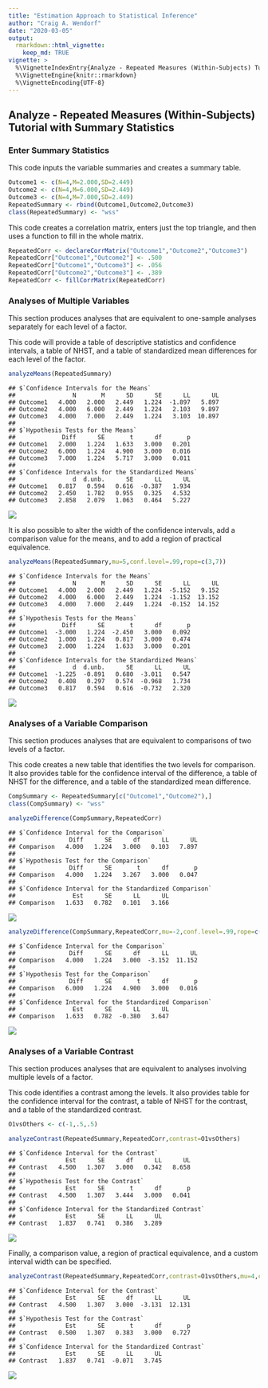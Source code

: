 ```yaml
---
title: "Estimation Approach to Statistical Inference"
author: "Craig A. Wendorf"
date: "2020-03-05"
output: 
  rmarkdown::html_vignette:
    keep_md: TRUE
vignette: >
  %\VignetteIndexEntry{Analyze - Repeated Measures (Within-Subjects) Tutorial with Summary Statistics}
  %\VignetteEngine{knitr::rmarkdown}
  %\VignetteEncoding{UTF-8}
---
```






## Analyze - Repeated Measures (Within-Subjects) Tutorial with Summary Statistics

### Enter Summary Statistics

This code inputs the variable summaries and creates a summary table. 


```r
Outcome1 <- c(N=4,M=2.000,SD=2.449)
Outcome2 <- c(N=4,M=6.000,SD=2.449)
Outcome3 <- c(N=4,M=7.000,SD=2.449)
RepeatedSummary <- rbind(Outcome1,Outcome2,Outcome3)
class(RepeatedSummary) <- "wss"
```

This code creates a correlation matrix, enters just the top triangle, and then uses a function to fill in the whole matrix.


```r
RepeatedCorr <- declareCorrMatrix("Outcome1","Outcome2","Outcome3")
RepeatedCorr["Outcome1","Outcome2"] <- .500
RepeatedCorr["Outcome1","Outcome3"] <- .056
RepeatedCorr["Outcome2","Outcome3"] <- .389
RepeatedCorr <- fillCorrMatrix(RepeatedCorr)
```

### Analyses of Multiple Variables

This section produces analyses that are equivalent to one-sample analyses separately for each level of a factor.

This code will provide a table of descriptive statistics and confidence intervals, a table of NHST, and a table of standardized mean differences for each level of the factor.


```r
analyzeMeans(RepeatedSummary)
```

```
## $`Confidence Intervals for the Means`
##                N       M      SD      SE      LL      UL
## Outcome1   4.000   2.000   2.449   1.224  -1.897   5.897
## Outcome2   4.000   6.000   2.449   1.224   2.103   9.897
## Outcome3   4.000   7.000   2.449   1.224   3.103  10.897
## 
## $`Hypothesis Tests for the Means`
##             Diff      SE       t      df       p
## Outcome1   2.000   1.224   1.633   3.000   0.201
## Outcome2   6.000   1.224   4.900   3.000   0.016
## Outcome3   7.000   1.224   5.717   3.000   0.011
## 
## $`Confidence Intervals for the Standardized Means`
##                d  d.unb.      SE      LL      UL
## Outcome1   0.817   0.594   0.616  -0.387   1.934
## Outcome2   2.450   1.782   0.955   0.325   4.532
## Outcome3   2.858   2.079   1.063   0.464   5.227
```

![](figures/AnalyzeRepeated-MeansA-1.png)<!-- -->

It is also possible to alter the width of the confidence intervals, add a comparison value for the means, and to add a region of practical equivalence.


```r
analyzeMeans(RepeatedSummary,mu=5,conf.level=.99,rope=c(3,7))
```

```
## $`Confidence Intervals for the Means`
##                N       M      SD      SE      LL      UL
## Outcome1   4.000   2.000   2.449   1.224  -5.152   9.152
## Outcome2   4.000   6.000   2.449   1.224  -1.152  13.152
## Outcome3   4.000   7.000   2.449   1.224  -0.152  14.152
## 
## $`Hypothesis Tests for the Means`
##             Diff      SE       t      df       p
## Outcome1  -3.000   1.224  -2.450   3.000   0.092
## Outcome2   1.000   1.224   0.817   3.000   0.474
## Outcome3   2.000   1.224   1.633   3.000   0.201
## 
## $`Confidence Intervals for the Standardized Means`
##                d  d.unb.      SE      LL      UL
## Outcome1  -1.225  -0.891   0.680  -3.011   0.547
## Outcome2   0.408   0.297   0.574  -0.968   1.734
## Outcome3   0.817   0.594   0.616  -0.732   2.320
```

![](figures/AnalyzeRepeated-MeansB-1.png)<!-- -->

### Analyses of a Variable Comparison

This section produces analyses that are equivalent to comparisons of two levels of a factor.

This code creates a new table that identifies the two levels for comparison. It also provides table for the confidence interval of the difference, a table of NHST for the difference, and a table of the standardized mean difference.


```r
CompSummary <- RepeatedSummary[c("Outcome1","Outcome2"),]
class(CompSummary) <- "wss"
```

```r
analyzeDifference(CompSummary,RepeatedCorr)
```

```
## $`Confidence Interval for the Comparison`
##               Diff      SE      df      LL      UL
## Comparison   4.000   1.224   3.000   0.103   7.897
## 
## $`Hypothesis Test for the Comparison`
##               Diff      SE       t      df       p
## Comparison   4.000   1.224   3.267   3.000   0.047
## 
## $`Confidence Interval for the Standardized Comparison`
##                Est      SE      LL      UL
## Comparison   1.633   0.782   0.101   3.166
```

![](figures/AnalyzeRepeated-DifferenceA-1.png)<!-- -->


```r
analyzeDifference(CompSummary,RepeatedCorr,mu=-2,conf.level=.99,rope=c(-2,2))
```

```
## $`Confidence Interval for the Comparison`
##               Diff      SE      df      LL      UL
## Comparison   4.000   1.224   3.000  -3.152  11.152
## 
## $`Hypothesis Test for the Comparison`
##               Diff      SE       t      df       p
## Comparison   6.000   1.224   4.900   3.000   0.016
## 
## $`Confidence Interval for the Standardized Comparison`
##                Est      SE      LL      UL
## Comparison   1.633   0.782  -0.380   3.647
```

![](figures/AnalyzeRepeated-DifferenceB-1.png)<!-- -->

### Analyses of a Variable Contrast

This section produces analyses that are equivalent to analyses involving multiple levels of a factor.

This code identifies a contrast among the levels. It also provides table for the confidence interval for the contrast, a table of NHST for the contrast, and a table of the standardized contrast.


```r
O1vsOthers <- c(-1,.5,.5)
```

```r
analyzeContrast(RepeatedSummary,RepeatedCorr,contrast=O1vsOthers)
```

```
## $`Confidence Interval for the Contrast`
##              Est      SE      df      LL      UL
## Contrast   4.500   1.307   3.000   0.342   8.658
## 
## $`Hypothesis Test for the Contrast`
##              Est      SE       t      df       p
## Contrast   4.500   1.307   3.444   3.000   0.041
## 
## $`Confidence Interval for the Standardized Contrast`
##              Est      SE      LL      UL
## Contrast   1.837   0.741   0.386   3.289
```

![](figures/AnalyzeRepeated-ContrastA-1.png)<!-- -->

Finally, a comparison value, a region of practical equivalence, and a custom interval width can be specified.


```r
analyzeContrast(RepeatedSummary,RepeatedCorr,contrast=O1vsOthers,mu=4,conf.level=.99,rope=c(-2,2))
```

```
## $`Confidence Interval for the Contrast`
##              Est      SE      df      LL      UL
## Contrast   4.500   1.307   3.000  -3.131  12.131
## 
## $`Hypothesis Test for the Contrast`
##              Est      SE       t      df       p
## Contrast   0.500   1.307   0.383   3.000   0.727
## 
## $`Confidence Interval for the Standardized Contrast`
##              Est      SE      LL      UL
## Contrast   1.837   0.741  -0.071   3.745
```

![](figures/AnalyzeRepeated-ContrastB-1.png)<!-- -->
